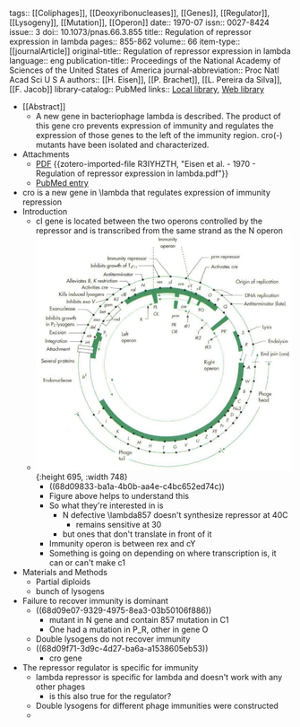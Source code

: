 tags:: [[Coliphages]], [[Deoxyribonucleases]], [[Genes]], [[Regulator]], [[Lysogeny]], [[Mutation]], [[Operon]]
date:: 1970-07
issn:: 0027-8424
issue:: 3
doi:: 10.1073/pnas.66.3.855
title:: Regulation of repressor expression in lambda
pages:: 855-862
volume:: 66
item-type:: [[journalArticle]]
original-title:: Regulation of repressor expression in lambda
language:: eng
publication-title:: Proceedings of the National Academy of Sciences of the United States of America
journal-abbreviation:: Proc Natl Acad Sci U S A
authors:: [[H. Eisen]], [[P. Brachet]], [[L. Pereira da Silva]], [[F. Jacob]]
library-catalog:: PubMed
links:: [Local library](zotero://select/library/items/NAQFJ2HG), [Web library](https://www.zotero.org/users/6106196/items/NAQFJ2HG)

- [[Abstract]]
	- A new gene in bacteriophage lambda is described. The product of this gene cro prevents expression of immunity and regulates the expression of those genes to the left of the immunity region. cro(-) mutants have been isolated and characterized.
- Attachments
	- [PDF](zotero://select/library/items/R3IYHZTH) {{zotero-imported-file R3IYHZTH, "Eisen et al. - 1970 - Regulation of repressor expression in lambda.pdf"}}
	- [PubMed entry](http://www.ncbi.nlm.nih.gov/pubmed/5269249)
- cro is a new gene in \lambda that regulates expression of immunity repression
- Introduction
	- cI gene is located between the two operons controlled by the repressor and is transcribed from the same strand as the N operon
	- ![Picture2-2128301967.jpg](../assets/Picture2-2128301967_1758500888635_0.jpg){:height 695, :width 748}
		- ((68d09833-ba1a-4b0b-aa4e-c4bc652ed74c))
		- Figure above helps to understand this
		- So what they're interested in is
			- N defective \lambda857 doesn't synthesize repressor at 40C
				- remains sensitive at 30
			- but ones that don't translate in front of it
		- Immunity operon is between rex and cY
		- Something is going on depending on where transcription is, it can or can't make c1
- Materials and Methods
	- Partial diploids
	- bunch of lysogens
- Failure to recover immunity is dominant
	- ((68d09e07-9329-4975-8ea3-03b50106f886))
		- mutant in N gene and contain 857 mutation in C1
		- One had a mutation in P_R, other in gene O
	- Double lysogens do not recover immunity
	- ((68d09f71-3d9c-4d27-ba6a-a1538605eb53))
		- cro gene
- The repressor regulator is specific for immunity
	- lambda repressor is specific for lambda and doesn't work with any other phages
		- is this also true for the regulator?
	- Double lysogens for different phage immunities were constructed
	-
